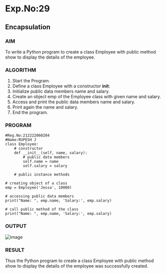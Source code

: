 # Exp.No:29  
## Encapsulation

### AIM  

To write a Python program to create a class Employee with public method show to display the details of the employee.

### ALGORITHM

1. Start the Program.
2. Define a class Employee with a constructor __init__:
3. Initialize public data members name and salary.
4. Create an object emp of the Employee class with given name and salary.
5. Access and print the public data members name and salary.
6. Print again the name and salary.
7. End the program.

### PROGRAM

```
#Reg.No:212222060204
#Name:RUPESH J
class Employee:
    # constructor
    def __init__(self, name, salary):
        # public data members
        self.name = name
        self.salary = salary

    # public instance methods
    
# creating object of a class
emp = Employee('Jessa', 10000)

# accessing public data members
print("Name: ", emp.name, 'Salary:', emp.salary)

# call public method of the class
print("Name: ", emp.name, 'Salary:', emp.salary)

```

### OUTPUT

![image](https://github.com/user-attachments/assets/ebc32dbc-a057-4d54-8d82-a656ef2c0e08)

### RESULT

Thus the Python program to create a class Employee with public method show to display the details of the employee was successfully created.
